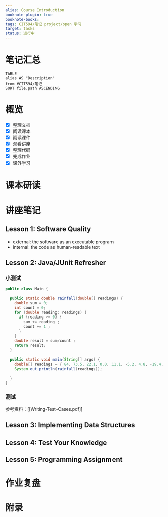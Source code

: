```yaml
---
alias: Course Introduction
booknote-plugin: true
booknote-books:
tags: CIT594/笔记 project/open 学习
target: tasks
status: 进行中
---
```


# 笔记汇总
```dataview
TABLE 
alias AS "Description"
from #CIT594/笔记
SORT file.path ASCENDING
```

# 概览
- [x] 整理文档
- [x] 阅读课本
- [x] 阅读课件
- [x] 观看讲座
- [x] 整理代码
- [x] 完成作业
- [x] 课外学习

# 课本研读

# 讲座笔记
## Lesson 1: Software Quality
- external: the software as an executable program
- internal: the code as human-readable text
## Lesson 2: Java/JUnit Refresher
### 小测试
```java
public class Main {
  
  public static double rainfall(double[] readings) {
    double sum = 0;
    int count = 0;
    for (double reading: readings) {
      if (reading >= 0) {
        sum += reading ;
        count += 1 ;
      }
    }
    double result = sum/count ;
    return result;
  }
  
  public static void main(String[] args) {
    double[] readings = { 84, 73.5, 22.1, 0.0, 11.1, -5.2, 4.8, -19.4, 33.1, 0.0, 15.3, 22.1};
    System.out.println(rainfall(readings));
    
  }
}
```

### 测试
参考资料：[[Writing-Test-Cases.pdf]]

## Lesson 3: Implementing Data Structures

## Lesson 4: Test Your Knowledge

## Lesson 5: Programming Assignment

# 作业复盘

# 附录


